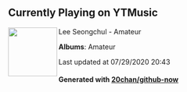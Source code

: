 ## Currently Playing on YTMusic

[<img align="left" width="100" src="https://lh3.googleusercontent.com/awlnukgcXJADkF7pYGNYhi-mBaDeK6dozNsqKE2PtpSp-zFuEx35rKfsKAjbcwgK3suM9e7_YYhKQbqk0Q">](https://music.youtube.com/channel/UCv0CgZ-uiKXxmwJV2-NQnmQ)

Lee Seongchul - Amateur

**Albums**: Amateur

Last updated at 07/29/2020 20:43

#### Generated with [20chan/github-now](https://github.com/20chan/github-now)


<!--
**20chan/20chan** is a ✨ _special_ ✨ repository because its `README.md` (this file) appears on your GitHub profile.

Here are some ideas to get you started:

- 🔭 I’m currently working on ...
- 🌱 I’m currently learning ...
- 👯 I’m looking to collaborate on ...
- 🤔 I’m looking for help with ...
- 💬 Ask me about ...
- 📫 How to reach me: ...
- 😄 Pronouns: ...
- ⚡ Fun fact: ...
-->
